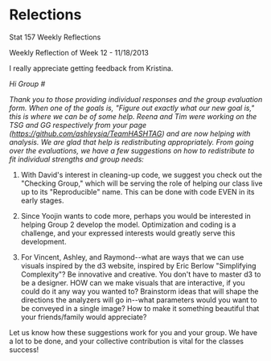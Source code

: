 Relections
==========

Stat 157 Weekly Reflections

Weekly Reflection of Week 12 - 11/18/2013

I really appreciate getting feedback from Kristina.


_Hi Group #_

_Thank you to those providing individual responses and the group evaluation form. When one of the goals is, "Figure out exactly what our new goal is," this is where we can be of some help. Reena and Tim were working on the TSG and GG respectively from your page (https://github.com/ashleysia/TeamHASHTAG) and are now helping with analysis. We are glad that help is redistributing appropriately. From going over the evaluations, we have a few suggestions on how to redistribute to fit individual strengths and group needs:_

1) With David's interest in cleaning-up code, we suggest you check out the "Checking Group," which will be serving the role of helping our class live up to its "Reproducible" name. This can be done with code EVEN in its early stages.

2) Since Yoojin wants to code more, perhaps you would be interested in helping Group 2 develop the model. Optimization and coding is a challenge, and your expressed interests would greatly serve this development.

3) For Vincent, Ashley, and Raymond--what are ways that we can use visuals inspired by the d3 website, inspired by Eric Berlow "Simplifying Complexity"? Be innovative and creative. You don't have to master d3 to be a designer. HOW can we make visuals that are interactive, if you could do it any way you wanted to? Brainstorm ideas that will shape the directions the analyzers will go in--what parameters would you want to be conveyed in a single image? How to make it something beautiful that your friends/family would appreciate?

Let us know how these suggestions work for you and your group. We have a lot to be done, and your collective contribution is vital for the classes success!
